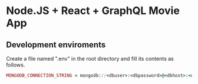# Node.JS + React + GraphQL Movie App


## Development enviroments
Create a file named ".env" in the root directory and fill its contents as follows.

```ruby
MONGODB_CONNECTION_STRING = mongodb://<dbuser>:<dbpassword>@<dbhost>:<dbport>/<dbname>
```
